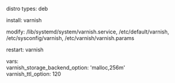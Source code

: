 distro types: deb

install: varnish

modify: /lib/systemd/system/varnish.service, /etc/default/varnish, /etc/sysconfig/varnish, /etc/varnish/varnish.params

restart: varnish

vars:  
varnish_storage_backend_option: 'malloc,256m'  
varnish_ttl_option: 120  
